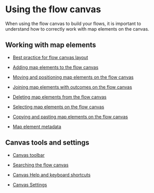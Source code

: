 # Using the flow canvas 

<head>
  <meta name="guidename" content="Flow"/>
  <meta name="context" content="GUID-9563eda3-a577-46d0-a444-7cada7c9413d"/>
</head>

When using the flow canvas to build your flows, it is important to understand how to correctly work with map elements on the canvas.

## Working with map elements 
-   [Best practice for flow canvas layout](c-flo-Canvas_Layout_58a35d34-73e5-46f9-bcf1-1489e4f8815a.md)

-   [Adding map elements to the flow canvas](c-flo-Canvas_Adding_Elements_97cfb541-b16d-4c77-9ea1-57f506580785.md)

-   [Moving and positioning map elements on the flow canvas](c-flo-Canvas_Moving_Elements_2778ec24-2c9b-419b-a469-b8623b88b40d.md)

-   [Joining map elements with outcomes on the flow canvas](c-flo-Canvas_Joining_Elements_dfc06eea-8adf-4baa-a35e-4e8a3d3b1e75.md)

-   [Deleting map elements from the flow canvas](c-flo-Canvas_Deleting_Elements_1d1f8656-3825-4b57-9bee-0ad85406bb2e.md)

-   [Selecting map elements on the flow canvas](c-flo-Canvas_Selecting_Elements_3335aefc-541b-43ea-aa63-01cdde316c7b.md)

-   [Copying and pasting map elements on the flow canvas](c-flo-Canvas_Copying_35383a0c-61e1-4447-8e99-8a2b9a71da3e.md)

-   [Map element metadata](c-flo-ME_Metadata_b3d64956-567e-4dbc-92b9-3f174004d5ba.md)


## Canvas tools and settings 

-   [Canvas toolbar](flo-Canvas_Toolbar_4396313b-48e2-43e3-a697-a455dd1043e1.md)

-   [Searching the flow canvas](c-flo-Canvas_Finding_1ecb601a-aed0-4472-91fe-7684f95924c1.md)

-   [Canvas Help and keyboard shortcuts](c-flo-Canvas_Keyboard_shortcuts_ba034875-320b-4413-887d-0373a0e0b0d4.md)

-   [Canvas Settings](flo-Canvas_Settings_7ec861cb-8d6d-440f-bfcf-29f321b622f1.md)